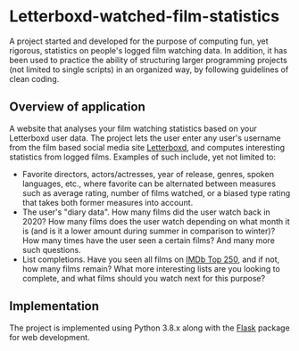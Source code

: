 # Letterboxd-watched-film-statistics
A project started and developed for the purpose of computing fun, yet rigorous, statistics on people's logged film watching data. In addition, it has been used to practice the ability of structuring larger programming projects (not limited to single scripts) in an organized way, by following guidelines of clean coding. 

## Overview of application
A website that analyses your film watching statistics based on your Letterboxd user data. The project lets the user enter any user's username from the film based social media site [Letterboxd](www.letterboxd.com), and computes interesting statistics from logged films. Examples of such include, yet not limited to:
* Favorite directors, actors/actresses, year of release, genres, spoken languages, etc., where favorite can be alternated between measures such as average rating, number of films watched, or a biased type rating that takes both former measures into account.
* The user's "diary data". How many films did the user watch back in 2020? How many films does the user watch depending on what month it is (and is it a lower amount during summer in comparison to winter)? How many times have the user seen a certain films? And many more such questions.
* List completions. Have you seen all films on [IMDb Top 250](https://www.imdb.com/chart/top/), and if not, how many films remain? What more interesting lists are you looking to complete, and what films should you watch next for this purpose?

## Implementation
The project is implemented using Python 3.8.x along with the [Flask](https://flask.palletsprojects.com/en/2.2.x/) package for web development.
